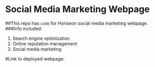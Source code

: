 # Social Media Marketing Webpage
##This repo has `code` for Horiseon social media marketing webpage.
###Info included:
1. Search engine optimization
2. Online reputation management
3. Social media marketing

#Link to deployed webpage: 
